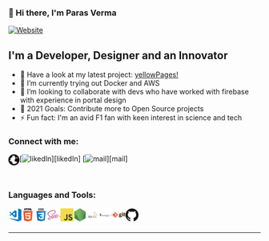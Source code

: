 ### 👋 Hi there, I'm Paras Verma

[![Website](https://img.shields.io/website?label=paras-verma.github.io&style=for-the-badge&url=https%3A%2F%2Fcodestackr.com)](https://paras-verma.github.io)

## I'm a Developer, Designer and an Innovator

- 🔭 Have a look at my latest project: [yellowPages!][yellowpages]
- 🌱 I’m currently trying out Docker and AWS
- 👯 I’m looking to collaborate with devs who have worked with firebase with experience in portal design
- 🥅 2021 Goals: Contribute more to Open Source projects
- ⚡ Fun fact: I'm an avid F1 fan with keen interest in science and tech

### Connect with me:

[<img align="left" alt="paras-verma.github.io" width="22px" src="https://raw.githubusercontent.com/iconic/open-iconic/master/svg/globe.svg" />][website]
[![likedIn](https://img.shields.io/badge/LinkedIn-0077B5?style=for-the-badge&logo=linkedIn&logoColor=white")][likedIn]
[![mail](https://img.shields.io/badge/Gmail-D14836?style=for-the-badge&logo=gmail&logoColor=white")][mail]

<br />

### Languages and Tools:

[<img align="left" alt="Visual Studio Code" width="26px" src="https://raw.githubusercontent.com/github/explore/80688e429a7d4ef2fca1e82350fe8e3517d3494d/topics/visual-studio-code/visual-studio-code.png" />](#)
[<img align="left" alt="HTML5" width="26px" src="https://raw.githubusercontent.com/github/explore/80688e429a7d4ef2fca1e82350fe8e3517d3494d/topics/html/html.png" />](#)
[<img align="left" alt="CSS3" width="26px" src="https://raw.githubusercontent.com/github/explore/80688e429a7d4ef2fca1e82350fe8e3517d3494d/topics/css/css.png" />](#)
[<img align="left" alt="Sass" width="26px" src="https://raw.githubusercontent.com/github/explore/80688e429a7d4ef2fca1e82350fe8e3517d3494d/topics/sass/sass.png" />](#)
[<img align="left" alt="JavaScript" width="26px" src="https://raw.githubusercontent.com/github/explore/80688e429a7d4ef2fca1e82350fe8e3517d3494d/topics/javascript/javascript.png" />](#)
[<img align="left" alt="Node.js" width="26px" src="https://raw.githubusercontent.com/github/explore/80688e429a7d4ef2fca1e82350fe8e3517d3494d/topics/nodejs/nodejs.png" />](#)
[<img align="left" alt="MySQL" width="26px" src="https://raw.githubusercontent.com/github/explore/80688e429a7d4ef2fca1e82350fe8e3517d3494d/topics/mysql/mysql.png" />](#)
[<img align="left" alt="MongoDB" width="26px" src="https://raw.githubusercontent.com/github/explore/80688e429a7d4ef2fca1e82350fe8e3517d3494d/topics/mongodb/mongodb.png" />](#)
[<img align="left" alt="Git" width="26px" src="https://raw.githubusercontent.com/github/explore/80688e429a7d4ef2fca1e82350fe8e3517d3494d/topics/git/git.png" />](#)
[<img align="left" alt="GitHub" width="26px" src="https://raw.githubusercontent.com/github/explore/78df643247d429f6cc873026c0622819ad797942/topics/github/github.png" />](#)

<br />
<br />

---

[website]: https://paras-verma.github.io
[yellowpages]: http://yellowpagescdc.bitbucket.io
[likedIn]: https://linkedin.com/in/maaspiar
[mail]: mailto:paras.19508@sscbs.du.ac.in
